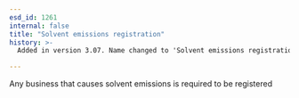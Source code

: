 ```yaml
---
esd_id: 1261
internal: false
title: "Solvent emissions registration"
history: >-
  Added in version 3.07. Name changed to 'Solvent emissions registration' in version 4.00.

---
```


Any business that causes solvent emissions is required to be registered

